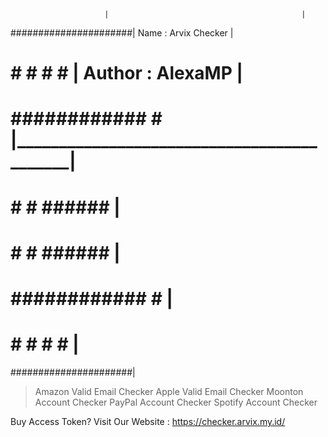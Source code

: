 
                         |                                           |
   ######################|  Name     :  Arvix Checker                |
   #  #      #   #  #    |  Author   :  AlexaMP                      |
   #  ############  #    |___________________________________________|
   #  #      #   ######  |   
   #  #      #   ######  |
   #  ############  #    |  
   #  #      #   #  #    |  
   ######################|
   
   > Amazon Valid Email Checker
   > Apple Valid Email Checker
   > Moonton Account Checker
   > PayPal Account Checker
   > Spotify Account Checker
   
   
   Buy Access Token?
   Visit Our Website : https://checker.arvix.my.id/
